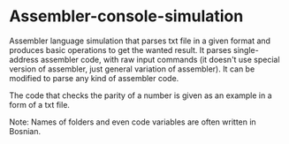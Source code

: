 # Assembler-console-simulation

Assembler language simulation that parses txt file in a given format and produces basic operations to get the wanted result.
It parses single-address assembler code, with raw input commands (it doesn't use special version of assembler, just general variation of assembler).
It can be modified to parse any kind of assembler code.

The code that checks the parity of a number is given as an example in a form of a txt file.

Note: Names of folders and even code variables are often written in Bosnian.
